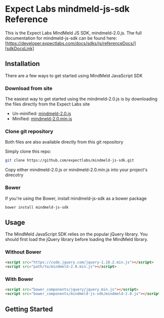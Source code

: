 # Expect Labs mindmeld-js-sdk Reference

This is the Expect Labs MindMeld JS SDK, mindmeld-2.0.js. The full documentation for mindmeld-js-sdk can be found here: [https://developer.expectlabs.com/docs/sdks/js/referenceDocs/][sdkDocsLink]

## Installation

There are a few ways to get started using MindMeld JavaScript SDK

### Download from site
The easiest way to get started using the mindmeld-2.0.js is by downloading the files directly
from the Expect Labs site

* Un-minified: [mindmeld-2.0.js][sdkDownloadLink]
* Minified: [mindmeld-2.0.min.js][sdkMinifiedDownloadLink]

### Clone git repository 
Both files are also available directly from this git repository

Simply clone this repo:
```bash
git clone https://github.com/expectlabs/mindmeld-js-sdk.git
```
Copy either mindmeld-2.0.js or mindmeld-2.0.min.js into your project's direcotry

### Bower
If you're using the Bower, install mindmeld-js-sdk as a bower package
```bash
bower install mindmeld-js-sdk
```


## Usage

The MindMeld JavaScript SDK relies on the popular jQuery library. You should first load the jQuery library before loading the MindMeld library. 

### Without Bower
```html
<script src="https://code.jquery.com/jquery-1.10.2.min.js"></script>
<script src="path/to/mindmeld-2.0.min.js"></script>
```

### With Bower
```html
<script src="bower_components/jquery/jquery.min.js"></script>
<script src="bower_components/mindmeld-js-sdk/mindmeld-2.0.js"></script>
```

[sdkDocsLink]:https://developer.expectlabs.com/docs/sdks/js/referenceDocs/
[apiDocsLink]:https://developer.expectlabs.com/docs
[sdkDownloadLink]:https://developer.expectlabs.com/public/sdks/mindmeld-2.0.js
[sdkMinifiedDownloadLink]:https://developer.expectlabs.com/public/sdks/mindmeld-2.0.min.js

## Getting Started
